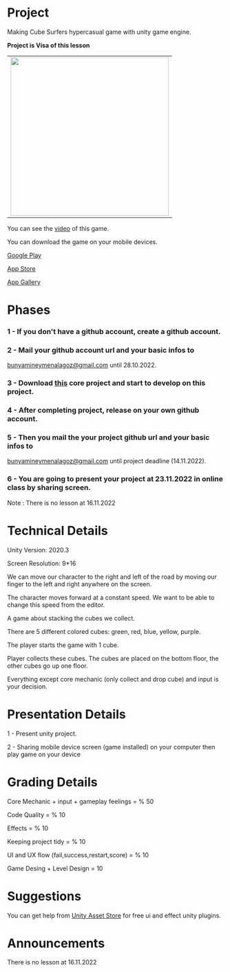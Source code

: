 
# Project

Making Cube Surfers hypercasual game with unity game engine.

**Project is Visa of this lesson**

<table>
  <tr>
    <td><img src="https://raw.githubusercontent.com/bunyamineymen/Lesson_DevelopingMobileGames/main/Project/ProjectCore/Assets/_Resources/ss1.png" width="367"></td>
  </tr>
 </table>

You can see the [video](https://www.youtube.com/watch?v=DsbDvYPWKc0&t=76s) of this game.

You can download the game on your mobile devices.

[Google Play](https://play.google.com/store/apps/details?id=com.Atinon.PassOver&hl=en&gl=US)

[App Store](https://apps.apple.com/tr/app/cube-surfer/id1499118002)

[App Gallery](https://appgallery.huawei.com/app/C104480997)


# Phases

### 1 - If you don't have a github account, create a github account.

### 2 - Mail your github account url and your basic infos to 
bunyamineymenalagoz@gmail.com until 28.10.2022.

### 3 - Download [this](https://github.com/bunyamineymen/Lesson_DevelopingMobileGames/tree/main/Project/ProjectCore) core project and start to develop on this project.

### 4 - After completing project, release on your own github account.

### 5 - Then you mail the your project github url and your basic infos to 
bunyamineymenalagoz@gmail.com until project deadline (14.11.2022).

### 6 - You are going to present your project at 23.11.2022 in online class by sharing screen.

Note : There is no lesson at 16.11.2022


# Technical Details

Unity Version: 2020.3

Screen Resolution: 9*16

We can move our character to the right and left of the road by moving our finger to the left and right anywhere on the screen.

The character moves forward at a constant speed. We want to be able to change this speed from the editor.

A game about stacking the cubes we collect.

There are 5 different colored cubes: green, red, blue, yellow, purple.

The player starts the game with 1 cube.

Player collects these cubes. The cubes are placed on the bottom floor, the other cubes go up one floor.

Everything except core mechanic (only collect and drop cube) and input is your decision.

# Presentation Details

 1 - Present unity project.

 2 - Sharing mobile device screen (game installed) on your computer then play game on your device 

# Grading Details

Core Mechanic + input + gameplay feelings = % 50

Code Quality = % 10

Effects = % 10

Keeping project tidy = % 10

UI and UX flow (fail,success,restart,score) = % 10

Game Desing + Level Design = 10

# Suggestions

You can get help from [Unity Asset Store](https://assetstore.unity.com/) for free ui and effect unity plugins.

# Announcements

There is no lesson at 16.11.2022







